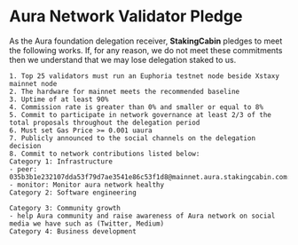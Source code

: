 # Aura Network Validator Pledge

As the Aura foundation delegation receiver, **StakingCabin** pledges to meet the following works. If, for any reason, we do not meet these commitments then we understand that we may lose delegation staked to us.

    1. Top 25 validators must run an Euphoria testnet node beside Xstaxy mainnet node
    2. The hardware for mainnet meets the recommended baseline    
    3. Uptime of at least 90%
    4. Commission rate is greater than 0% and smaller or equal to 8%
    5. Commit to participate in network governance at least 2/3 of the total proposals throughout the delegation period
    6. Must set Gas Price >= 0.001 uaura
    7. Publicly announced to the social channels on the delegation decision
    8. Commit to network contributions listed below: 
    Category 1: Infrastructure
    - peer: 035b3b1e232107dda53f79d7ae3541e86c53f1d8@mainnet.aura.stakingcabin.com:26656
    - monitor: Monitor aura network healthy
    Category 2: Software engineering

    Category 3: Community growth
	- help Aura community and raise awareness of Aura network on social media we have such as (Twitter, Medium)
    Category 4: Business development
    
